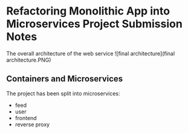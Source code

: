 # Refactoring Monolithic App into Microservices Project Submission Notes

The overall architecture of the web service
![final architecture](final architecture.PNG)

## Containers and Microservices
The project has been split into microservices:
- feed
- user
- frontend
- reverse proxy


